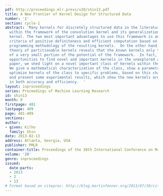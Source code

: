 ```yaml
---
pdf: http://proceedings.mlr.press/v28/shin13.pdf
title: A New Frontier of Kernel Design for Structured Data
number: '1'
section: cycle-1
abstract: 'Many kernels for discretely structured data in the literature are designed
  within the framework of the convolution kernel and its generalization, the mapping
  kernel. The two most important advantages to use this framework is an easy-to-check
  criteria of positive definiteness and efficient computation based on the dynamic
  programming methodology of the resulting kernels.  On the other hand, the recent
  theory of partitionable kernels reveals that the known kernels only take advantage
  of a very small portion of the potential of the framework.  In fact, we have good
  opportunities to find novel and important kernels in the unexplored area.  In this
  paper, we shed light on a novel important class of kernels within the framework:
  We give a mathematical characterization of the class, show a parametric method to
  optimize kernels of the class to specific problems, based on this characterization,
  and present some experimental results, which show the new kernels are promising
  in both accuracy and efficiency.  '
layout: inproceedings
series: Proceedings of Machine Learning Research
id: shin13
month: 0
firstpage: 401
lastpage: 409
page: 401-409
sections: 
author:
- given: Kilho
  family: Shin
date: 2013-02-13
address: Atlanta, Georgia, USA
publisher: PMLR
container-title: Proceedings of the 30th International Conference on Machine Learning
volume: '28'
genre: inproceedings
issued:
  date-parts:
  - 2013
  - 2
  - 13
# Format based on citeproc: http://blog.martinfenner.org/2013/07/30/citeproc-yaml-for-bibliographies/
---
```

